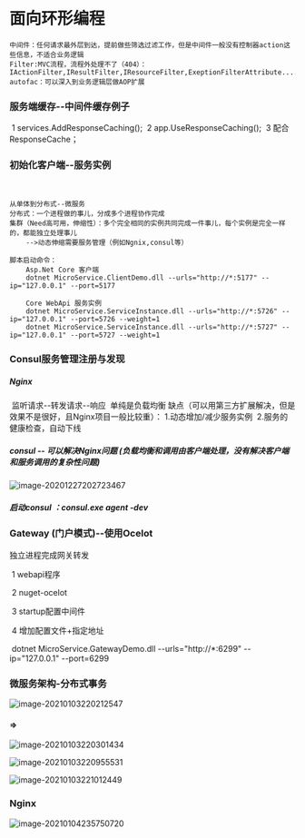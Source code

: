 # 面向环形编程

	中间件：任何请求最外层到达，提前做些筛选过滤工作，但是中间件一般没有控制器action这些信息，不适合业务逻辑
	Filter:MVC流程，流程外处理不了（404）：IActionFilter,IResultFilter,IResourceFilter,ExeptionFilterAttribute.....
	autofac：可以深入到业务逻辑层做AOP扩展

### 服务端缓存--中间件缓存例子

​	1 services.AddResponseCaching();
​	2 app.UseResponseCaching();
​	3 配合ResponseCache；

### 初始化客户端--服务实例

​	

	从单体到分布式--微服务
	分布式：一个进程做的事儿，分成多个进程协作完成
	集群（Need高可用，伸缩性）：多个完全相同的实例共同完成一件事儿，每个实例是完全一样的，都能独立处理事儿
		-->动态伸缩需要服务管理（例如Ngnix,consul等）
	
	脚本启动命令：
		Asp.Net Core 客户端
		dotnet MicroService.ClientDemo.dll --urls="http://*:5177" --ip="127.0.0.1" --port=5177
	
		Core WebApi 服务实例
		dotnet MicroService.ServiceInstance.dll --urls="http://*:5726" --ip="127.0.0.1" --port=5726 --weight=1
		dotnet MicroService.ServiceInstance.dll --urls="http://*:5727" --ip="127.0.0.1" --port=5727 --weight=1
### Consul服务管理注册与发现

##### 	Nginx

​		监听请求--转发请求--响应
​		单纯是负载均衡
​		缺点（可以用第三方扩展解决，但是效果不是很好，且Nginx项目一般比较重）：
​			1.动态增加/减少服务实例
​			2.服务的健康检查，自动下线

##### 	consul -- 可以解决Nginx问题 (负载均衡和调用由客户端处理，没有解决客户端和服务调用的复杂性问题)

![image-20201227202723467](C:\Users\86135\AppData\Roaming\Typora\typora-user-images\image-20201227202723467.png)

##### 	 启动consul ：consul.exe agent -dev



### Gateway (门户模式)--使用Ocelot

独立进程完成网关转发

​		1 webapi程序

​		2 nuget-ocelot

​		3 startup配置中间件

​		4 增加配置文件+指定地址

​		dotnet MicroService.GatewayDemo.dll --urls="http://*:6299" --ip="127.0.0.1" --port=6299

### 微服务架构-分布式事务

![image-20210103220212547](C:\Users\86135\AppData\Roaming\Typora\typora-user-images\image-20210103220212547.png)

#### =>



![image-20210103220301434](C:\Users\86135\AppData\Roaming\Typora\typora-user-images\image-20210103220301434.png)

![image-20210103220955531](C:\Users\86135\AppData\Roaming\Typora\typora-user-images\image-20210103220955531.png)

![image-20210103221012449](C:\Users\86135\AppData\Roaming\Typora\typora-user-images\image-20210103221012449.png)



### Nginx

![image-20210104235750720](C:\Users\86135\AppData\Roaming\Typora\typora-user-images\image-20210104235750720.png)
